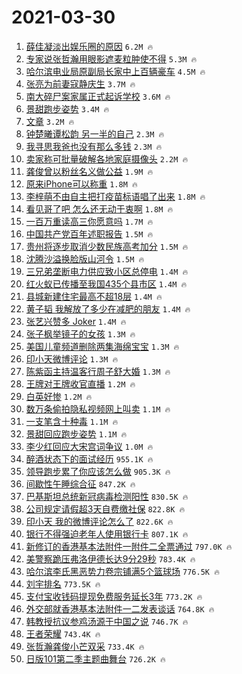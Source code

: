 # 2021-03-30

1. [薛佳凝淡出娱乐圈的原因](https://s.weibo.com/weibo?q=%E8%96%9B%E4%BD%B3%E5%87%9D%E6%B7%A1%E5%87%BA%E5%A8%B1%E4%B9%90%E5%9C%88%E7%9A%84%E5%8E%9F%E5%9B%A0&Refer=top) `6.2M 🔥`
1. [专家说张哲瀚用眼影遮麦粒肿使不得](https://s.weibo.com/weibo?q=%E4%B8%93%E5%AE%B6%E8%AF%B4%E5%BC%A0%E5%93%B2%E7%80%9A%E7%94%A8%E7%9C%BC%E5%BD%B1%E9%81%AE%E9%BA%A6%E7%B2%92%E8%82%BF%E4%BD%BF%E4%B8%8D%E5%BE%97&Refer=top) `5.3M 🔥`
1. [哈尔滨电业局原副局长家中上百辆豪车](https://s.weibo.com/weibo?q=%23%E5%93%88%E5%B0%94%E6%BB%A8%E7%94%B5%E4%B8%9A%E5%B1%80%E5%8E%9F%E5%89%AF%E5%B1%80%E9%95%BF%E5%AE%B6%E4%B8%AD%E4%B8%8A%E7%99%BE%E8%BE%86%E8%B1%AA%E8%BD%A6%23&Refer=top) `4.5M 🔥`
1. [张亮为前妻寇静庆生](https://s.weibo.com/weibo?q=%E5%BC%A0%E4%BA%AE%E4%B8%BA%E5%89%8D%E5%A6%BB%E5%AF%87%E9%9D%99%E5%BA%86%E7%94%9F&Refer=top) `3.7M 🔥`
1. [南大碎尸案家属正式起诉学校](https://s.weibo.com/weibo?q=%23%E5%8D%97%E5%A4%A7%E7%A2%8E%E5%B0%B8%E6%A1%88%E5%AE%B6%E5%B1%9E%E6%AD%A3%E5%BC%8F%E8%B5%B7%E8%AF%89%E5%AD%A6%E6%A0%A1%23&Refer=top) `3.6M 🔥`
1. [景甜跑步姿势](https://s.weibo.com/weibo?q=%E6%99%AF%E7%94%9C%E8%B7%91%E6%AD%A5%E5%A7%BF%E5%8A%BF&Refer=top) `3.4M 🔥`
1. [文章](https://s.weibo.com/weibo?q=%E6%96%87%E7%AB%A0&Refer=top) `3.2M 🔥`
1. [钟楚曦谭松韵 另一半的自己](https://s.weibo.com/weibo?q=%E9%92%9F%E6%A5%9A%E6%9B%A6%E8%B0%AD%E6%9D%BE%E9%9F%B5%20%E5%8F%A6%E4%B8%80%E5%8D%8A%E7%9A%84%E8%87%AA%E5%B7%B1&Refer=top) `2.3M 🔥`
1. [我寻思我爸也没有那么多钱](https://s.weibo.com/weibo?q=%E6%88%91%E5%AF%BB%E6%80%9D%E6%88%91%E7%88%B8%E4%B9%9F%E6%B2%A1%E6%9C%89%E9%82%A3%E4%B9%88%E5%A4%9A%E9%92%B1&Refer=top) `2.3M 🔥`
1. [卖家称可批量破解各地家庭摄像头](https://s.weibo.com/weibo?q=%23%E5%8D%96%E5%AE%B6%E7%A7%B0%E5%8F%AF%E6%89%B9%E9%87%8F%E7%A0%B4%E8%A7%A3%E5%90%84%E5%9C%B0%E5%AE%B6%E5%BA%AD%E6%91%84%E5%83%8F%E5%A4%B4%23&Refer=top) `2.2M 🔥`
1. [龚俊曾以粉丝名义做公益](https://s.weibo.com/weibo?q=%23%E9%BE%9A%E4%BF%8A%E6%9B%BE%E4%BB%A5%E7%B2%89%E4%B8%9D%E5%90%8D%E4%B9%89%E5%81%9A%E5%85%AC%E7%9B%8A%23&Refer=top) `1.9M 🔥`
1. [原来iPhone可以称重](https://s.weibo.com/weibo?q=%23%E5%8E%9F%E6%9D%A5iPhone%E5%8F%AF%E4%BB%A5%E7%A7%B0%E9%87%8D%23&Refer=top) `1.8M 🔥`
1. [李梓萌不由自主把打疫苗标语唱了出来](https://s.weibo.com/weibo?q=%23%E6%9D%8E%E6%A2%93%E8%90%8C%E4%B8%8D%E7%94%B1%E8%87%AA%E4%B8%BB%E6%8A%8A%E6%89%93%E7%96%AB%E8%8B%97%E6%A0%87%E8%AF%AD%E5%94%B1%E4%BA%86%E5%87%BA%E6%9D%A5%23&Refer=top) `1.8M 🔥`
1. [看见哥了吧 怎么还无动于衷啊](https://s.weibo.com/weibo?q=%E7%9C%8B%E8%A7%81%E5%93%A5%E4%BA%86%E5%90%A7%20%E6%80%8E%E4%B9%88%E8%BF%98%E6%97%A0%E5%8A%A8%E4%BA%8E%E8%A1%B7%E5%95%8A&Refer=top) `1.8M 🔥`
1. [一百万重读高三你愿意吗](https://s.weibo.com/weibo?q=%23%E4%B8%80%E7%99%BE%E4%B8%87%E9%87%8D%E8%AF%BB%E9%AB%98%E4%B8%89%E4%BD%A0%E6%84%BF%E6%84%8F%E5%90%97%23&Refer=top) `1.7M 🔥`
1. [中国共产党百年述职报告](https://s.weibo.com/weibo?q=%23%E4%B8%AD%E5%9B%BD%E5%85%B1%E4%BA%A7%E5%85%9A%E7%99%BE%E5%B9%B4%E8%BF%B0%E8%81%8C%E6%8A%A5%E5%91%8A%23&Refer=top) `1.5M 🔥`
1. [贵州将逐步取消少数民族高考加分](https://s.weibo.com/weibo?q=%23%E8%B4%B5%E5%B7%9E%E5%B0%86%E9%80%90%E6%AD%A5%E5%8F%96%E6%B6%88%E5%B0%91%E6%95%B0%E6%B0%91%E6%97%8F%E9%AB%98%E8%80%83%E5%8A%A0%E5%88%86%23&Refer=top) `1.5M 🔥`
1. [沈腾沙溢换脸版山河令](https://s.weibo.com/weibo?q=%23%E6%B2%88%E8%85%BE%E6%B2%99%E6%BA%A2%E6%8D%A2%E8%84%B8%E7%89%88%E5%B1%B1%E6%B2%B3%E4%BB%A4%23&Refer=top) `1.5M 🔥`
1. [三兄弟垄断电力供应致小区总停电](https://s.weibo.com/weibo?q=%23%E4%B8%89%E5%85%84%E5%BC%9F%E5%9E%84%E6%96%AD%E7%94%B5%E5%8A%9B%E4%BE%9B%E5%BA%94%E8%87%B4%E5%B0%8F%E5%8C%BA%E6%80%BB%E5%81%9C%E7%94%B5%23&Refer=top) `1.4M 🔥`
1. [红火蚁已传播至我国435个县市区](https://s.weibo.com/weibo?q=%23%E7%BA%A2%E7%81%AB%E8%9A%81%E5%B7%B2%E4%BC%A0%E6%92%AD%E8%87%B3%E6%88%91%E5%9B%BD435%E4%B8%AA%E5%8E%BF%E5%B8%82%E5%8C%BA%23&Refer=top) `1.4M 🔥`
1. [县城新建住宅最高不超18层](https://s.weibo.com/weibo?q=%E5%8E%BF%E5%9F%8E%E6%96%B0%E5%BB%BA%E4%BD%8F%E5%AE%85%E6%9C%80%E9%AB%98%E4%B8%8D%E8%B6%8518%E5%B1%82&Refer=top) `1.4M 🔥`
1. [黄子韬 我解放了多少在减肥的朋友](https://s.weibo.com/weibo?q=%E9%BB%84%E5%AD%90%E9%9F%AC%20%E6%88%91%E8%A7%A3%E6%94%BE%E4%BA%86%E5%A4%9A%E5%B0%91%E5%9C%A8%E5%87%8F%E8%82%A5%E7%9A%84%E6%9C%8B%E5%8F%8B&Refer=top) `1.4M 🔥`
1. [张艺兴赞多 Joker](https://s.weibo.com/weibo?q=%E5%BC%A0%E8%89%BA%E5%85%B4%E8%B5%9E%E5%A4%9A%20Joker&Refer=top) `1.4M 🔥`
1. [张子枫举镜子的女孩](https://s.weibo.com/weibo?q=%23%E5%BC%A0%E5%AD%90%E6%9E%AB%E4%B8%BE%E9%95%9C%E5%AD%90%E7%9A%84%E5%A5%B3%E5%AD%A9%23&Refer=top) `1.3M 🔥`
1. [美国儿童频道删除两集海绵宝宝](https://s.weibo.com/weibo?q=%E7%BE%8E%E5%9B%BD%E5%84%BF%E7%AB%A5%E9%A2%91%E9%81%93%E5%88%A0%E9%99%A4%E4%B8%A4%E9%9B%86%E6%B5%B7%E7%BB%B5%E5%AE%9D%E5%AE%9D&Refer=top) `1.3M 🔥`
1. [印小天微博评论](https://s.weibo.com/weibo?q=%23%E5%8D%B0%E5%B0%8F%E5%A4%A9%E5%BE%AE%E5%8D%9A%E8%AF%84%E8%AE%BA%23&Refer=top) `1.3M 🔥`
1. [陈紫函主持温客行周子舒大婚](https://s.weibo.com/weibo?q=%23%E9%99%88%E7%B4%AB%E5%87%BD%E4%B8%BB%E6%8C%81%E6%B8%A9%E5%AE%A2%E8%A1%8C%E5%91%A8%E5%AD%90%E8%88%92%E5%A4%A7%E5%A9%9A%23&Refer=top) `1.3M 🔥`
1. [王牌对王牌收官直播](https://s.weibo.com/weibo?q=%23%E7%8E%8B%E7%89%8C%E5%AF%B9%E7%8E%8B%E7%89%8C%E6%94%B6%E5%AE%98%E7%9B%B4%E6%92%AD%23&Refer=top) `1.2M 🔥`
1. [白英好惨](https://s.weibo.com/weibo?q=%23%E7%99%BD%E8%8B%B1%E5%A5%BD%E6%83%A8%23&Refer=top) `1.2M 🔥`
1. [数万条偷拍隐私视频网上叫卖](https://s.weibo.com/weibo?q=%E6%95%B0%E4%B8%87%E6%9D%A1%E5%81%B7%E6%8B%8D%E9%9A%90%E7%A7%81%E8%A7%86%E9%A2%91%E7%BD%91%E4%B8%8A%E5%8F%AB%E5%8D%96&Refer=top) `1.1M 🔥`
1. [一支笔含十种毒](https://s.weibo.com/weibo?q=%23%E4%B8%80%E6%94%AF%E7%AC%94%E5%90%AB%E5%8D%81%E7%A7%8D%E6%AF%92%23&Refer=top) `1.1M 🔥`
1. [景甜回应跑步姿势](https://s.weibo.com/weibo?q=%23%E6%99%AF%E7%94%9C%E5%9B%9E%E5%BA%94%E8%B7%91%E6%AD%A5%E5%A7%BF%E5%8A%BF%23&Refer=top) `1.1M 🔥`
1. [李少红回应大宋宫词争议](https://s.weibo.com/weibo?q=%23%E6%9D%8E%E5%B0%91%E7%BA%A2%E5%9B%9E%E5%BA%94%E5%A4%A7%E5%AE%8B%E5%AE%AB%E8%AF%8D%E4%BA%89%E8%AE%AE%23&Refer=top) `1.0M 🔥`
1. [醉酒状态下的面试经历](https://s.weibo.com/weibo?q=%23%E9%86%89%E9%85%92%E7%8A%B6%E6%80%81%E4%B8%8B%E7%9A%84%E9%9D%A2%E8%AF%95%E7%BB%8F%E5%8E%86%23&Refer=top) `955.1K 🔥`
1. [领导跑步累了你应该怎么做](https://s.weibo.com/weibo?q=%23%E9%A2%86%E5%AF%BC%E8%B7%91%E6%AD%A5%E7%B4%AF%E4%BA%86%E4%BD%A0%E5%BA%94%E8%AF%A5%E6%80%8E%E4%B9%88%E5%81%9A%23&Refer=top) `905.3K 🔥`
1. [间歇性午睡综合征](https://s.weibo.com/weibo?q=%23%E9%97%B4%E6%AD%87%E6%80%A7%E5%8D%88%E7%9D%A1%E7%BB%BC%E5%90%88%E5%BE%81%23&Refer=top) `847.2K 🔥`
1. [巴基斯坦总统新冠病毒检测阳性](https://s.weibo.com/weibo?q=%23%E5%B7%B4%E5%9F%BA%E6%96%AF%E5%9D%A6%E6%80%BB%E7%BB%9F%E6%96%B0%E5%86%A0%E7%97%85%E6%AF%92%E6%A3%80%E6%B5%8B%E9%98%B3%E6%80%A7%23&Refer=top) `830.5K 🔥`
1. [公司规定请假超3天自费缴社保](https://s.weibo.com/weibo?q=%23%E5%85%AC%E5%8F%B8%E8%A7%84%E5%AE%9A%E8%AF%B7%E5%81%87%E8%B6%853%E5%A4%A9%E8%87%AA%E8%B4%B9%E7%BC%B4%E7%A4%BE%E4%BF%9D%23&Refer=top) `822.8K 🔥`
1. [印小天 我的微博评论怎么了](https://s.weibo.com/weibo?q=%E5%8D%B0%E5%B0%8F%E5%A4%A9%20%E6%88%91%E7%9A%84%E5%BE%AE%E5%8D%9A%E8%AF%84%E8%AE%BA%E6%80%8E%E4%B9%88%E4%BA%86&Refer=top) `822.6K 🔥`
1. [银行不得强迫老年人使用银行卡](https://s.weibo.com/weibo?q=%E9%93%B6%E8%A1%8C%E4%B8%8D%E5%BE%97%E5%BC%BA%E8%BF%AB%E8%80%81%E5%B9%B4%E4%BA%BA%E4%BD%BF%E7%94%A8%E9%93%B6%E8%A1%8C%E5%8D%A1&Refer=top) `807.1K 🔥`
1. [新修订的香港基本法附件一附件二全票通过](https://s.weibo.com/weibo?q=%23%E6%96%B0%E4%BF%AE%E8%AE%A2%E7%9A%84%E9%A6%99%E6%B8%AF%E5%9F%BA%E6%9C%AC%E6%B3%95%E9%99%84%E4%BB%B6%E4%B8%80%E9%99%84%E4%BB%B6%E4%BA%8C%E5%85%A8%E7%A5%A8%E9%80%9A%E8%BF%87%23&Refer=top) `797.0K 🔥`
1. [美警察跪压弗洛伊德长达9分29秒](https://s.weibo.com/weibo?q=%23%E7%BE%8E%E8%AD%A6%E5%AF%9F%E8%B7%AA%E5%8E%8B%E5%BC%97%E6%B4%9B%E4%BC%8A%E5%BE%B7%E9%95%BF%E8%BE%BE9%E5%88%8629%E7%A7%92%23&Refer=top) `783.4K 🔥`
1. [哈尔滨李氏黑恶势力卷宗铺满5个篮球场](https://s.weibo.com/weibo?q=%23%E5%93%88%E5%B0%94%E6%BB%A8%E6%9D%8E%E6%B0%8F%E9%BB%91%E6%81%B6%E5%8A%BF%E5%8A%9B%E5%8D%B7%E5%AE%97%E9%93%BA%E6%BB%A15%E4%B8%AA%E7%AF%AE%E7%90%83%E5%9C%BA%23&Refer=top) `776.5K 🔥`
1. [刘宇排名](https://s.weibo.com/weibo?q=%E5%88%98%E5%AE%87%E6%8E%92%E5%90%8D&Refer=top) `773.5K 🔥`
1. [支付宝收钱码提现免费服务延长3年](https://s.weibo.com/weibo?q=%23%E6%94%AF%E4%BB%98%E5%AE%9D%E6%94%B6%E9%92%B1%E7%A0%81%E6%8F%90%E7%8E%B0%E5%85%8D%E8%B4%B9%E6%9C%8D%E5%8A%A1%E5%BB%B6%E9%95%BF3%E5%B9%B4%23&Refer=top) `773.2K 🔥`
1. [外交部就香港基本法附件一二发表谈话](https://s.weibo.com/weibo?q=%23%E5%A4%96%E4%BA%A4%E9%83%A8%E5%B0%B1%E9%A6%99%E6%B8%AF%E5%9F%BA%E6%9C%AC%E6%B3%95%E9%99%84%E4%BB%B6%E4%B8%80%E4%BA%8C%E5%8F%91%E8%A1%A8%E8%B0%88%E8%AF%9D%23&Refer=top) `764.8K 🔥`
1. [韩教授抗议参鸡汤源于中国之说](https://s.weibo.com/weibo?q=%23%E9%9F%A9%E6%95%99%E6%8E%88%E6%8A%97%E8%AE%AE%E5%8F%82%E9%B8%A1%E6%B1%A4%E6%BA%90%E4%BA%8E%E4%B8%AD%E5%9B%BD%E4%B9%8B%E8%AF%B4%23&Refer=top) `746.7K 🔥`
1. [王者荣耀](https://s.weibo.com/weibo?q=%E7%8E%8B%E8%80%85%E8%8D%A3%E8%80%80&Refer=top) `743.4K 🔥`
1. [张哲瀚龚俊小芒双采](https://s.weibo.com/weibo?q=%23%E5%BC%A0%E5%93%B2%E7%80%9A%E9%BE%9A%E4%BF%8A%E5%B0%8F%E8%8A%92%E5%8F%8C%E9%87%87%23&Refer=top) `733.4K 🔥`
1. [日版101第二季主题曲舞台](https://s.weibo.com/weibo?q=%23%E6%97%A5%E7%89%88101%E7%AC%AC%E4%BA%8C%E5%AD%A3%E4%B8%BB%E9%A2%98%E6%9B%B2%E8%88%9E%E5%8F%B0%23&Refer=top) `726.2K 🔥`
